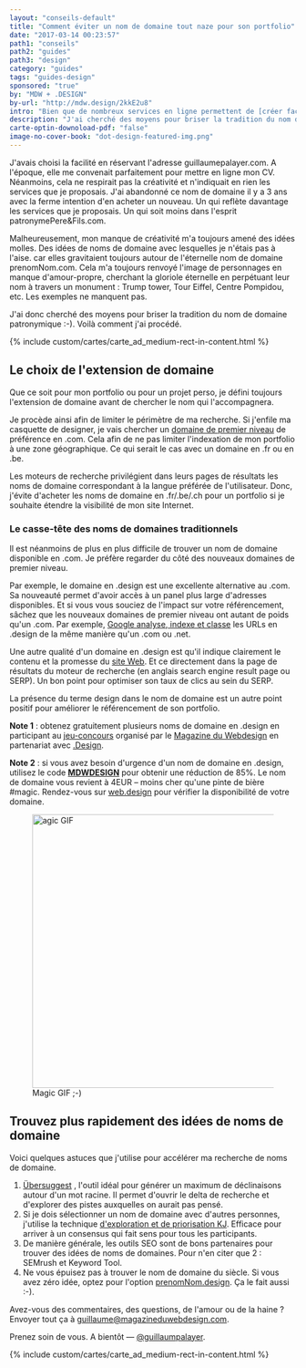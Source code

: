 ```yaml
---
layout: "conseils-default"
title: "Comment éviter un nom de domaine tout naze pour son portfolio"
date: "2017-03-14 00:23:57"
path1: "conseils"
path2: "guides"
path3: "design"
category: "guides"
tags: "guides-design"
sponsored: "true"
by: "MDW + .DESIGN"
by-url: "http://mdw.design/2kkE2u8"
intro: "Bien que de nombreux services en ligne permettent de [créer facilement son portfolio](http://www.magazineduwebdesign.com/conseils/guides/6-etapes-pour-foirer-le-design-de-son-portfolio/) , je préfère l'ancienne méthode. A savoir, acheter mon nom de domaine, uploader mon travail sur un serveur et ouvrir une bouteille de champagne pour fêter ça. Seul problème, le nom de domaine de mon [portfolio](http://www.magazineduwebdesign.com/collection/56-approches-cr-atives-de-portfolios-s-lection-automne-2016/) était tout naze."
description: "J'ai cherché des moyens pour briser la tradition du nom de domaine patronymique :-). Voilà comment j'ai procédé."
carte-optin-downoload-pdf: "false"
image-no-cover-book: "dot-design-featured-img.png"
---
```

J'avais choisi la facilité en réservant l'adresse guillaumepalayer.com. A l'époque, elle me convenait parfaitement pour mettre en ligne mon CV. Néanmoins, cela ne respirait pas la créativité et n'indiquait en rien les services que je proposais. J'ai abandonné ce nom de domaine il y a 3 ans avec la ferme intention d'en acheter un nouveau. Un qui reflète davantage les services que je proposais. Un qui soit moins dans l'esprit patronymePere&Fils.com.

Malheureusement, mon manque de créativité m'a toujours amené des idées molles. Des idées de noms de domaine avec lesquelles je n'étais pas à l'aise. car elles gravitaient toujours autour de l'éternelle nom de domaine prenomNom.com. Cela m'a toujours renvoyé l'image de personnages en manque d'amour-propre, cherchant la gloriole éternelle en perpétuant leur nom à travers un monument : Trump tower, Tour Eiffel, Centre Pompidou, etc. Les exemples ne manquent pas.

J'ai donc cherché des moyens pour briser la tradition du nom de domaine patronymique :-). Voilà comment j'ai procédé.

{% include custom/cartes/carte_ad_medium-rect-in-content.html %}

## Le choix de l'extension de domaine

Que ce soit pour mon portfolio ou pour un projet perso, je défini toujours l'extension de domaine avant de chercher le nom qui l'accompagnera.

Je procède ainsi afin de limiter le périmètre de ma recherche. Si j'enfile ma casquette de designer, je vais chercher un [domaine de premier niveau](https://fr.wikipedia.org/wiki/Domaine_de_premier_niveau) de préférence en .com. Cela afin de ne pas limiter l'indexation de mon portfolio à une zone géographique. Ce qui serait le cas avec un domaine en .fr ou en .be.

Les moteurs de recherche privilégient dans leurs pages de résultats les noms de domaine correspondant à la langue préférée de l'utilisateur. Donc, j'évite d'acheter les noms de domaine en .fr/.be/.ch pour un portfolio si je souhaite étendre la visibilité de mon site Internet.

### Le casse-tête des noms de domaines traditionnels

Il est néanmoins de plus en plus difficile de trouver un nom de domaine disponible en .com. Je préfère regarder du côté des nouveaux domaines de premier niveau.

Par exemple, le domaine en .design est une excellente alternative au .com. Sa nouveauté permet d'avoir accès à un panel plus large d'adresses disponibles. Et si vous vous souciez de l'impact sur votre référencement, sâchez que les nouveaux domaines de premier niveau ont autant de poids qu'un .com. Par exemple, [Google analyse, indexe et classe](http://mdw.design/2kdhStR) les URLs en .design de la même manière qu'un .com ou .net.

Une autre qualité d'un domaine en .design est qu'il indique clairement le contenu et la promesse du [site Web](http://www.magazineduwebdesign.com/inspirations/ui-design/sites-web/). Et ce directement dans la page de résultats du moteur de recherche (en anglais search engine result page ou SERP). Un bon point pour optimiser son taux de clics au sein du SERP.

La présence du terme design dans le nom de domaine est un autre point positif pour améliorer le référencement de son portfolio.

**Note 1** : obtenez gratuitement plusieurs noms de domaine en .design en participant au [jeu-concours](http://www.magazineduwebdesign.com/concours/) organisé par le [Magazine du Webdesign](http://www.magazineduwebdesign.com/) en partenariat avec [.Design](http://mdw.design/2kkE2u8).

**Note 2** : si vous avez besoin d'urgence d'un nom de domaine en .design, utilisez le code **[MDWDESIGN](http://mdw.design/2kkE2u8)** pour obtenir une réduction de 85%. Le nom de domaine vous revient à 4EUR – moins cher qu'une pinte de bière #magic. Rendez-vous sur [web.design](http://mdw.design/2kkE2u8) pour vérifier la disponibilité de votre domaine.

<figure class="figure-img mod-img-small-align-middle">
  <img src="https://s3-eu-west-1.amazonaws.com/mdw-images/large/12NUbkX6p4xOO4.gif" alt="agic GIF" width="480" height="auto"/>
  <figcaption>Magic GIF ;-)</figcaption>
</figure>

## Trouvez plus rapidement des idées de noms de domaine

Voici quelques astuces que j'utilise pour accélérer ma recherche de noms de domaine.

1. [Übersuggest](https://ubersuggest.io/) , l'outil idéal pour générer un maximum de déclinaisons autour d'un mot racine. Il permet d'ouvrir le delta de recherche et d'explorer des pistes auxquelles on aurait pas pensé.
2. Si je dois sélectionner un nom de domaine avec d'autres personnes, j'utilise la technique [d'exploration et de priorisation KJ](https://articles.uie.com/kj_technique/). Efficace pour arriver à un consensus qui fait sens pour tous les participants.
3. De manière générale, les outils SEO sont de bons partenaires pour trouver des idées de noms de domaines. Pour n'en citer que 2 : SEMrush et Keyword Tool.
4. Ne vous épuisez pas à trouver le nom de domaine du siècle. Si vous avez zéro idée, optez pour l'option [prenomNom.design](http://mdw.design/2kkE2u8). Ça le fait aussi :-).

Avez-vous des commentaires, des questions, de l'amour ou de la haine ? Envoyer tout ça à guillaume@magazineduwebdesign.com.

Prenez soin de vous. A bientôt — [@guillaumpalayer](https://twitter.com/guillaumpalayer).

{% include custom/cartes/carte_ad_medium-rect-in-content.html %}
